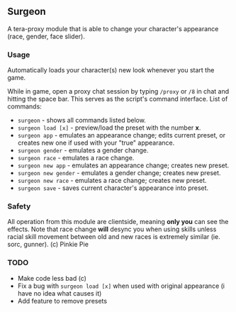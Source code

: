 ## Surgeon
A tera-proxy module that is able to change your character's appearance (race, gender, face slider).

### Usage
Automatically loads your character(s) new look whenever you start the game.

While in game, open a proxy chat session by typing `/proxy` or `/8` in chat and hitting the space bar.
This serves as the script's command interface.
List of commands:

* `surgeon` - shows all commands listed below.
* `surgeon load [x]` - preview/load the preset with the number **x**.
* `surgeon app` - emulates an appearance change; edits current preset, or creates new one if used with your "true" appearance.
* `surgeon gender` - emulates a gender change.
* `surgeon race` - emulates a race change.
* `surgeon new app` - emulates an appearance change; creates new preset.
* `surgeon new gender` - emulates a gender change; creates new preset.
* `surgeon new race` - emulates a race change; creates new preset.
* `surgeon save` - saves current character's appearance into preset.

### Safety
All operation from this module are clientside, meaning **only you** can see the effects.
Note that race change **will** desync you when using skills unless racial skill movement between old and new races is extremely similar (ie. sorc, gunner). (c) Pinkie Pie

### TODO
* Make code less bad (c)
* Fix a bug with `surgeon load [x]` when used with original appearance (i have no idea what causes it)
* Add feature to remove presets